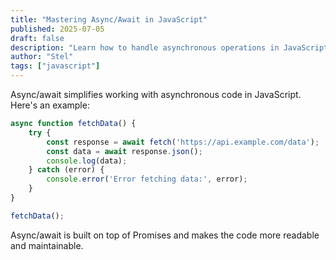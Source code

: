 ```yaml
---
title: "Mastering Async/Await in JavaScript"
published: 2025-07-05
draft: false
description: "Learn how to handle asynchronous operations in JavaScript using async/await."
author: "Stel"
tags: ["javascript"]
---
```


Async/await simplifies working with asynchronous code in JavaScript. Here's an example:

```javascript
async function fetchData() {
    try {
        const response = await fetch('https://api.example.com/data');
        const data = await response.json();
        console.log(data);
    } catch (error) {
        console.error('Error fetching data:', error);
    }
}

fetchData();
```

Async/await is built on top of Promises and makes the code more readable and maintainable.